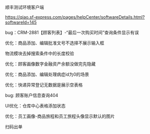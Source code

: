 顺丰测试环境客户端

https://qiao.sf-express.com/pages/helpCenter/softwareDetails.html?softwareId=145





bug：CRM-2881【顾客列表】-“最后一次购买时间”查询条件显示有误

优化：商品添加、编辑批准文号不选择不展示输入框

物流模块去掉搜索条件中的长度校验

优化：顾客画像数字金融资产余额没做完先隐藏

优化：商品添加、编辑处理病症id为0的场景

优化：快递异常登记无数据是展示空表格

bug: 顾客账户信息查询404

UI优化：仓库中心表格添加状态

优化：员工画像-商品旅程和员工旅程头像显示默认的图片









扫码出单



